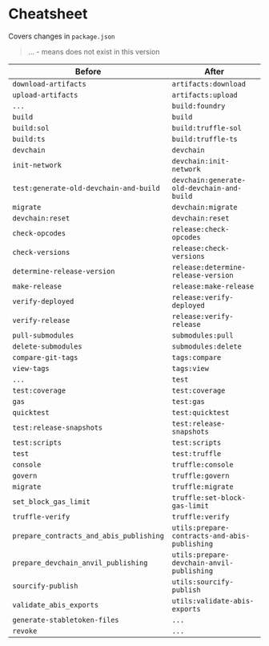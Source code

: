 # Cheatsheet

Covers changes in `package.json`

> ... - means does not exist in this version

| Before                                  | After                                         |
| --------------------------------------- | --------------------------------------------- |
| `download-artifacts`                    | `artifacts:download`                          |
| `upload-artifacts`                      | `artifacts:upload`                            |
| `...`                                   | `build:foundry`                               |
| `build`                                 | `build`                                       |
| `build:sol`                             | `build:truffle-sol`                           |
| `build:ts`                              | `build:truffle-ts`                            |
| `devchain`                              | `devchain`                                    |
| `init-network`                          | `devchain:init-network`                       |
| `test:generate-old-devchain-and-build`  | `devchain:generate-old-devchain-and-build`    |
| `migrate`                               | `devchain:migrate`                            |
| `devchain:reset`                        | `devchain:reset`                              |
| `check-opcodes`                         | `release:check-opcodes`                       |
| `check-versions`                        | `release:check-versions`                      |
| `determine-release-version`             | `release:determine-release-version`           |
| `make-release`                          | `release:make-release`                        |
| `verify-deployed`                       | `release:verify-deployed`                     |
| `verify-release`                        | `release:verify-release`                      |
| `pull-submodules`                       | `submodules:pull`                             |
| `delete-submodules`                     | `submodules:delete`                           |
| `compare-git-tags`                      | `tags:compare`                                |
| `view-tags`                             | `tags:view`                                   |
| `...`                                   | `test`                                        |
| `test:coverage`                         | `test:coverage`                               |
| `gas`                                   | `test:gas`                                    |
| `quicktest`                             | `test:quicktest`                              |
| `test:release-snapshots`                | `test:release-snapshots`                      |
| `test:scripts`                          | `test:scripts`                                |
| `test`                                  | `test:truffle`                                |
| `console`                               | `truffle:console`                             |
| `govern`                                | `truffle:govern`                              |
| `migrate`                               | `truffle:migrate`                             |
| `set_block_gas_limit`                   | `truffle:set-block-gas-limit`                 |
| `truffle-verify`                        | `truffle:verify`                              |
| `prepare_contracts_and_abis_publishing` | `utils:prepare-contracts-and-abis-publishing` |
| `prepare_devchain_anvil_publishing`     | `utils:prepare-devchain-anvil-publishing`     |
| `sourcify-publish`                      | `utils:sourcify-publish`                      |
| `validate_abis_exports`                 | `utils:validate-abis-exports`                 |
| `generate-stabletoken-files`            | `...`                                         |
| `revoke`                                | `...`                                         |
